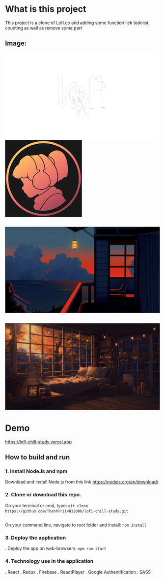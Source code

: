 # What is this project

This project is a clone of Lofi.co and adding some function lick todolist, counting as well as remove some part
## Image:
![Image](https://raw.githubusercontent.com/ThanhTri14032006/lofi-chill-study/main/public/assets/icons/lofi-logo.gif)
![Image](https://raw.githubusercontent.com/ThanhTri14032006/lofi-chill-study/main/public/assets/icons/avata.png)
##
![Image](https://raw.githubusercontent.com/ThanhTri14032006/lofi-chill-study/main/public/assets/video/thumbnails/user_images/serene-twilight-from-a-seaside-balcony-nightmoewalls-com.png)
##
![Image](https://raw.githubusercontent.com/ThanhTri14032006/lofi-chill-study/main/public/assets/video/thumbnails/user_images/autumn-bedroom-nightmoewalls-com.png)
# Demo
https://lofi-chill-study.vercel.app
## How to build and run

### 1. Install NodeJs and npm

Download and install Node.js from this link https://nodejs.org/en/download/

### 2. Clone or download this repo.
On your terminal or cmd, type: `git clone https://github.com/ThanhTri14032006/lofi-chill-study.git`
##
 On your command line, navigate to root folder and install: `npm install`

### 3. Deploy the application

. Deploy the app on web-browsers: `npm run start`

### 4. Technology use in the application

. React
. Redux
. Firebase
. ReactPlayer
. Google Authentification
. SASS
